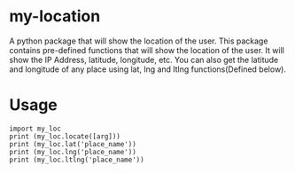 # my-location
A python package that will show the location of the user.
This package contains pre-defined functions that will show the location of the user.
It will show the IP Address, latitude, longitude, etc.
You can also get the latitude and longitude of any place using lat, lng and ltlng functions(Defined below).

# Usage
```
import my_loc
print (my_loc.locate([arg]))
print (my_loc.lat('place_name'))
print (my_loc.lng('place_name'))
print (my_loc.ltlng('place_name'))
```
